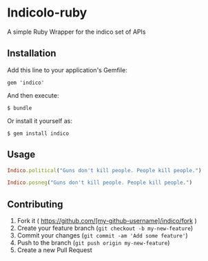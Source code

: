 # IndicoIo-ruby

A simple Ruby Wrapper for the indico set of APIs

## Installation

Add this line to your application's Gemfile:

    gem 'indico'

And then execute:

    $ bundle

Or install it yourself as:

    $ gem install indico

## Usage

```ruby
Indico.political("Guns don't kill people. People kill people.")

Indico.posneg("Guns don't kill people. People kill people.")
```

## Contributing

1. Fork it ( https://github.com/[my-github-username]/indico/fork )
2. Create your feature branch (`git checkout -b my-new-feature`)
3. Commit your changes (`git commit -am 'Add some feature'`)
4. Push to the branch (`git push origin my-new-feature`)
5. Create a new Pull Request
